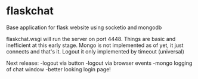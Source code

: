 flaskchat
=========

Base application for flask website using socketio and mongodb

flaskchat.wsgi will run the server on port 4448. Things are basic and inefficient at this early stage. Mongo is not implemented as of yet, it just connects and that's it. Logout it only implemented by timeout (universal)

Next release:
-logout via button
-logout via browser events
-mongo logging of chat window
-better looking login page!
